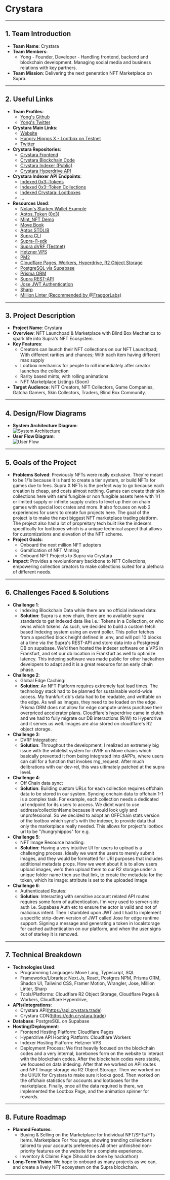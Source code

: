 # Crystara

---

## 1. Team Introduction
- **Team Name**: Crystara
- **Team Members**:
  - Yong - Founder, Developer - Handling frontend, backend and blockchain development. Managing social media and business relations with key partners.
- **Team Mission**: Delivering the next generation NFT Marketplace on Supra. 

---

## 2. Useful Links
- **Team Profiles**:
  - [Yong's Github](https://github.com/tyhh00)
  - [Yong's Twitter](https://x.com/tyhho0)
- **Crystara Main Links**:
  - [Website](https://crystara.trade/)
  - [Hungry Hippos X - Lootbox on Testnet](https://crystara.trade/marketplace/hungryhipposx)
  - [Twitter](https://x.com/CrystaraMarkets)
- **Crystara Repositories**:
  - [Crystara Frontend](https://github.com/tyhh00/BlindBox_ProductionSite)
  - [Crystara Blockchain Code](https://github.com/tyhh00/BlindBoxMarketplaceV1)
  - [Crystara Indexer (Public)](https://github.com/tyhh00/Crystara_Indexer)
  - [Crystara Hyperdrive API](https://github.com/tyhh00/crystara-hyperdriver)
- **Crystara Indexer API Endpoints**:
  - [Indexed 0x3::Tokens](https://api.crystara.trade/api/tokens)
  - [Indexed 0x3::Token Collections](https://api.crystara.trade/api/token-collections)
  - [Indexed Crystara::Lootboxes](https://api.crystara.trade/api/lootboxes)
  - ...
- **Resources Used**:
  - [Nolan's Starkey Wallet Example](https://github.com/nolan-supra/starkey-demo/tree/main)
  - [Aptos_Token (0x3)](https://github.com/Entropy-Foundation/aptos-core/blob/dev/aptos-move/framework/aptos-token-objects/sources/aptos_token.move)
  - [Mint_NFT Demo](https://github.com/aptos-labs/aptos-core/blob/main/aptos-move/move-examples/mint_nft/2-Using-Resource-Account/sources/create_nft_with_resource_account.move)
  - [Move Book](https://move-book.com/reference/introduction.html)
  - [Aptos STDLIB](https://github.com/Entropy-Foundation/aptos-core/tree/dev/aptos-move/framework/aptos-stdlib)
  - [Supra CLI](https://docs.supra.com/move/cli-commands)
  - [Supra-l1-sdk](https://github.com/Entropy-Foundation/supra-l1-sdk/tree/master)
  - [Supra dVRF (Testnet)](https://github.com/Entropy-Foundation/vrf-interface)
  - [Hetzner VPS](https://www.hetzner.com/)
  - [PM2](https://www.npmjs.com/package/pm2)
  - [Cloudflare Pages, Workers, Hyperdrive, R2 Object Storage](https://workers.cloudflare.com/built-with/collections/Pages/)
  - [PostgreSQL via Supabase](https://supabase.com/)
  - [Prisma ORM](https://www.prisma.io/)
  - [Supra REST-API](https://docs.supra.com/move/rest-api)
  - [Jose JWT Authentication](https://www.npmjs.com/package/jose)
  - [Sharp](https://www.npmjs.com/package/sharp)
  - [Million Linter (Recommended by @FraggorLabs)](https://www.npmjs.com/package/@million/lint)

---

## 3. Project Description
- **Project Name**: Crystara
- **Overview**: NFT Launchpad & Marketplace with Blind Box Mechanics to spark life into Supra's NFT Ecosystem.
- **Key Features**:
  - Creators can launch their NFT collections on our NFT Launchpad; With different rarities and chances; With each item having different max supply
  - Lootbox mechanics for people to roll immediately after creator launches the collection
  - Rarity based mints, with rolling animations
  - NFT Marketplace Listings (Soon)
- **Target Audience**: NFT Creators, NFT Collectors, Game Companies, Gatcha Gamers, Skin Collectors, Traders, Blind Box Community.

---

## 4. Design/Flow Diagrams
- **System Architecture Diagram**:  
  ![System Architecture](https://raw.githubusercontent.com/tyhh00/Crystara/main/images/Server%20Architecture.png)
- **User Flow Diagram**:  
  ![User Flow](https://raw.githubusercontent.com/tyhh00/Crystara/main/images/User%20Flow.png)

---

## 5. Goals of the Project
- **Problems Solved**: Previously NFTs were really exclusive. They're meant to be 1/1s because it is hard to create a tier system, or build NFTs for games due to fees. Supra X NFTs is the perfect way to go because each creation is cheap, and costs almost nothing. Games can create their skin collections here with semi fungible or non fungible assets here with 1/1 or limited supply or infinite supply crates to level up their on chain games with special loot crates and more. It also focuses on web 2 experiences for users to create fun projects here. The goal of the project is to make the next biggest NFT marketplace trading platform. The project also had a lot of propreitary tech built like the indexers specifically for lootboxes which is a unique technical aspect that allows for customizations and elevation of the NFT scheme.
- **Project Goals**:
  - Onboard the next million NFT adopters
  - Gamification of NFT Minting
  - Onboard NFT Projects to Supra via Crystara
- **Impact**: Provides a revoluntionary backbone to NFT Collections, empowering collection creators to make collections suited for a plethora of different needs.

---

## 6. Challenges Faced & Solutions
- **Challenge 1**:  
  - Indexing Blockchain Data while there are no official indexed data:  
  - **Solution**: Supra is a new chain, there are no available supra standards to get indexed data like i.e.: Tokens in a Collection, or who owns which tokens. As such, we decided to build a custom fetch based Indexing system using an event poller. This poller fetches from a specified block height defined in .env, and will poll 10 blocks at a time via the Supra's REST-API and store data into a Postgresql DB on supabase. We'd then hosted the indexer software on a VPS in Frankfurt, and set our db location in Frankfurt as well to optimize latency. This indexing software was made public for other hackathon developers to adapt and it is a great resource for an early chain phase.
- **Challenge 2**:  
  - Global Edge Caching: 
  - **Solution**: An NFT Platform requires extremely fast load times. The technology stack had to be planned for sustainable world-wide access. My frankfurt db's data had to be readable, and writtable on the edge. As well as images, they need to be loaded on the edge. Prisma ORM does not allow for edge compute unless purchase their overpriced accelerator plans. Cloudflare's hyperdrive came in clutch and we had to fully migrate our DB interactions (R/W) to Hyperdrive and it serves us well. Images are also stored on cloudflare's R2 object storage.
- **Challenge 3**:  
  - DVRF Integration: 
  - **Solution**: Throughout the development, I realized an extremely big issue with the whitelist system for dVRF on Move chains which basically prevented it from being integrated into dAPPs, where users can call for a function that invokes rng_request. After much delibrations with our dev-rel, this was ultimately patched at the supra level.
- **Challenge 4**:  
  - Off Chain data sync:
  - **Solution**: Building custom URLs for each collection requires offchain data to be stored in our system. Syncing onchain data to offchain 1-1 is a complex task. For example, each collection needs a dedicated url endpoint for its users to access. We didnt want to use address/collectionName because it would look ugly and unprofessional. So we decided to adopt an OFFChain stats version of the lootbox which sync's with the indexer, to provide data that only the marketplace really needed. This allows for project's lootbox url to be "/hungryhippos" for e.g.
- **Challenge 5**:  
  - NFT Image Resource handling:  
  - **Solution**: Having a very intuitive UI for users to upload is a challenging process. Ideally we want the users to merely submit images, and they would be formatted for URI purposes that includes additional metadata props. How we went about it is to allow users upload images, we'd then upload them to our R2 storage under a unique folder name then use that link, to create the metadata for the token, which its image: attribute is set to the uploaded image
- **Challenge 6**:  
  - Authenticated Routes: 
  - **Solution**: Interacting with sensitive account related API routes requires some form of authentication. I'm very used to server-side auth i.e. Supabase Auth etc to ensure the actor is valid and not of malicious intent. Then I stumbled upon JWT and I had to implement a specific strip-down version of JWT called Jose for edge runtime support. Signing a message and generating a token in localstorage for cached authentication on our platform, and when the user signs out of starkey it is removed.

---

## 7. Technical Breakdown
- **Technologies Used**:
  - Programming Languages: Move Lang, Typescript, SQL
  - Frameworks/Libraries: Next.Js, React, Postgres NPM, Prisma ORM, Shadcn UI, Tailwind CSS, Framer Motion, Wrangler, Jose, Million Linter, Sharp
  - Tools/Platforms: Cloudflare R2 Object Storage, Cloudflare Pages & Workers, Cloudflare Hyperdrive, 
- **APIs/Integrations**:
  - Crystara API(https://api.crystara.trade)
  - Crystara CDN(https://cdn.crystara.trade)
- **Database**: PostgreSQL on Supabase
- **Hosting/Deployment**:
  - Frontend Hosting Platform: Cloudflare Pages
  - Hyperdrive API Hosting Platform: Cloudflare Workers
  - Indexer Hosting Platform: Hetzner VPS
  - Deployment Process: We first heavily focused on the blockchain codes and a very internal, barebones form on the website to interact with the blockchain codes. After the blockchain codes were stable, we focused on data indexing. After that we worked on API routes and NFT Image storage via R2 Object Storage. Then we worked on the UI/UX for Crystara to make sure it looks good. Then worked on the offchain statistics for accounts and lootboxes for the marketplace. Finally, once all the data required is there, we implemented the Lootbox Page, and the animation spinner for rewards.

---

## 8. Future Roadmap
- **Planned Features**:
  - Buying & Selling on the Marketplace for Individual NFT/SFTs/FTs Items.
    Marketplace For You page, showing trending collections tailored to your accounts preferences
    All other unfinished non-priority features on the website for a complete experience.
  - Inventory & Claims Page (Should be done by hackathon)
- **Long-Term Vision**: We hope to onboard as many projects as we can, and create a lively NFT ecosystem on the Supra blockchain.



---

